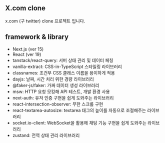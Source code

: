 ## X.com clone

x.com (구 twitter) clone 프로젝트 입니다.

## framework & library

- Next.js (ver 15)
- React (ver 19)
- tanstack/react-query: 서버 상태 관리 및 데이터 페칭
- vanilla-extract: CSS-in-TypeScript 스타일링 라이브러리
- classnames: 조건부 CSS 클래스 이름을 용이하게 적용
- dayjs: 날짜, 시간 처리 위한 경량 라이브러리
- @faker-js/faker: 가짜 데이터 생성 라이브러리
- msw: HTTP 요청 모킹해 API 테스트, 개발 환경 사용
- next-auth: 유저 인증 구현을 쉽게 도와주는 라이브러리
- react-intersection-observer: 무한 스크롤 구현
- react-textarea-autosize: textarea 태그의 높이를 자동으로 조절해주는 라이브러리
- socket.io-client: WebSocket을 활용해 채팅 기능 구현을 쉽게 도와주는 라이브러리
- zustand: 전역 상태 관리 라이브러리
